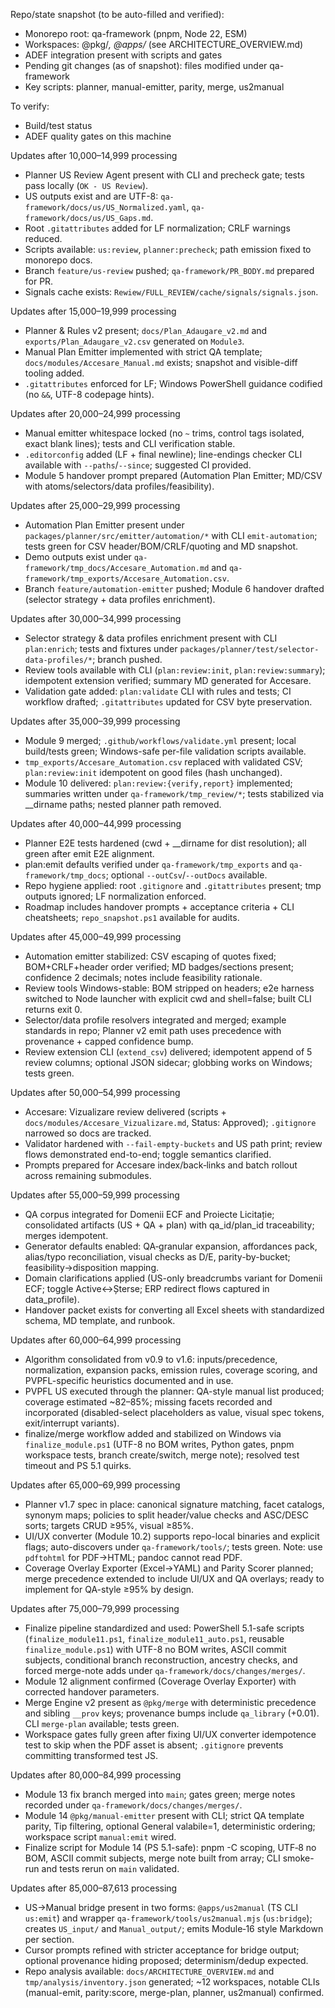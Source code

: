 Repo/state snapshot (to be auto-filled and verified):

- Monorepo root: qa-framework (pnpm, Node 22, ESM)
- Workspaces: @pkg/*, @apps/* (see ARCHITECTURE_OVERVIEW.md)
- ADEF integration present with scripts and gates
- Pending git changes (as of snapshot): files modified under qa-framework
- Key scripts: planner, manual-emitter, parity, merge, us2manual

To verify:
- Build/test status
- ADEF quality gates on this machine


Updates after 10,000–14,999 processing

- Planner US Review Agent present with CLI and precheck gate; tests pass locally (`OK - US Review`).
- US outputs exist and are UTF-8: `qa-framework/docs/us/US_Normalized.yaml`, `qa-framework/docs/us/US_Gaps.md`.
- Root `.gitattributes` added for LF normalization; CRLF warnings reduced.
- Scripts available: `us:review`, `planner:precheck`; path emission fixed to monorepo docs.
- Branch `feature/us-review` pushed; `qa-framework/PR_BODY.md` prepared for PR.
- Signals cache exists: `Rewiew/FULL_REVIEW/cache/signals/signals.json`.

Updates after 15,000–19,999 processing

- Planner & Rules v2 present; `docs/Plan_Adaugare_v2.md` and `exports/Plan_Adaugare_v2.csv` generated on `Module3`.
- Manual Plan Emitter implemented with strict QA template; `docs/modules/Accesare_Manual.md` exists; snapshot and visible-diff tooling added.
- `.gitattributes` enforced for LF; Windows PowerShell guidance codified (no `&&`, UTF-8 codepage hints).

Updates after 20,000–24,999 processing

- Manual emitter whitespace locked (no `~` trims, control tags isolated, exact blank lines); tests and CLI verification stable.
- `.editorconfig` added (LF + final newline); line-endings checker CLI available with `--paths`/`--since`; suggested CI provided.
- Module 5 handover prompt prepared (Automation Plan Emitter; MD/CSV with atoms/selectors/data profiles/feasibility).

Updates after 25,000–29,999 processing

- Automation Plan Emitter present under `packages/planner/src/emitter/automation/*` with CLI `emit-automation`; tests green for CSV header/BOM/CRLF/quoting and MD snapshot.
- Demo outputs exist under `qa-framework/tmp_docs/Accesare_Automation.md` and `qa-framework/tmp_exports/Accesare_Automation.csv`.
- Branch `feature/automation-emitter` pushed; Module 6 handover drafted (selector strategy + data profiles enrichment).

Updates after 30,000–34,999 processing

- Selector strategy & data profiles enrichment present with CLI `plan:enrich`; tests and fixtures under `packages/planner/test/selector-data-profiles/*`; branch pushed.
- Review tools available with CLI (`plan:review:init`, `plan:review:summary`); idempotent extension verified; summary MD generated for Accesare.
- Validation gate added: `plan:validate` CLI with rules and tests; CI workflow drafted; `.gitattributes` updated for CSV byte preservation.

Updates after 35,000–39,999 processing

- Module 9 merged; `.github/workflows/validate.yml` present; local build/tests green; Windows-safe per-file validation scripts available.
- `tmp_exports/Accesare_Automation.csv` replaced with validated CSV; `plan:review:init` idempotent on good files (hash unchanged).
- Module 10 delivered: `plan:review:{verify,report}` implemented; summaries written under `qa-framework/tmp_review/*`; tests stabilized via __dirname paths; nested planner path removed.

Updates after 40,000–44,999 processing

- Planner E2E tests hardened (cwd + __dirname for dist resolution); all green after emit E2E alignment.
- plan:emit defaults verified under `qa-framework/tmp_exports` and `qa-framework/tmp_docs`; optional `--outCsv`/`--outDocs` available.
- Repo hygiene applied: root `.gitignore` and `.gitattributes` present; tmp outputs ignored; LF normalization enforced.
- Roadmap includes handover prompts + acceptance criteria + CLI cheatsheets; `repo_snapshot.ps1` available for audits.

Updates after 45,000–49,999 processing

- Automation emitter stabilized: CSV escaping of quotes fixed; BOM+CRLF+header order verified; MD badges/sections present; confidence 2 decimals; notes include feasibility rationale.
- Review tools Windows-stable: BOM stripped on headers; e2e harness switched to Node launcher with explicit cwd and shell=false; built CLI returns exit 0.
- Selector/data profile resolvers integrated and merged; example standards in repo; Planner v2 emit path uses precedence with provenance + capped confidence bump.
- Review extension CLI (`extend_csv`) delivered; idempotent append of 5 review columns; optional JSON sidecar; globbing works on Windows; tests green.

Updates after 50,000–54,999 processing

- Accesare: Vizualizare review delivered (scripts + `docs/modules/Accesare_Vizualizare.md`, Status: Approved); `.gitignore` narrowed so docs are tracked.
- Validator hardened with `--fail-empty-buckets` and US path print; review flows demonstrated end-to-end; toggle semantics clarified.
- Prompts prepared for Accesare index/back‑links and batch rollout across remaining submodules.

Updates after 55,000–59,999 processing

- QA corpus integrated for Domenii ECF and Proiecte Licitație; consolidated artifacts (US + QA + plan) with qa_id/plan_id traceability; merges idempotent.
- Generator defaults enabled: QA‑granular expansion, affordances pack, alias/typo reconciliation, visual checks as D/E, parity-by-bucket; feasibility→disposition mapping.
- Domain clarifications applied (US-only breadcrumbs variant for Domenii ECF; toggle Active↔Șterse; ERP redirect flows captured in data_profile).
- Handover packet exists for converting all Excel sheets with standardized schema, MD template, and runbook.

Updates after 60,000–64,999 processing

- Algorithm consolidated from v0.9 to v1.6: inputs/precedence, normalization, expansion packs, emission rules, coverage scoring, and PVPFL-specific heuristics documented and in use.
- PVPFL US executed through the planner: QA-style manual list produced; coverage estimated ~82–85%; missing facets recorded and incorporated (disabled-select placeholders as value, visual spec tokens, exit/interrupt variants).
- finalize/merge workflow added and stabilized on Windows via `finalize_module.ps1` (UTF-8 no BOM writes, Python gates, pnpm workspace tests, branch create/switch, merge note); resolved test timeout and PS 5.1 quirks.

Updates after 65,000–69,999 processing

- Planner v1.7 spec in place: canonical signature matching, facet catalogs, synonym maps; policies to split header/value checks and ASC/DESC sorts; targets CRUD ≥95%, visual ≥85%.
- UI/UX converter (Module 10.2) supports repo-local binaries and explicit flags; auto-discovers under `qa-framework/tools/`; tests green. Note: use `pdftohtml` for PDF→HTML; pandoc cannot read PDF.
- Coverage Overlay Exporter (Excel→YAML) and Parity Scorer planned; merge precedence extended to include UI/UX and QA overlays; ready to implement for QA-style ≥95% by design.

Updates after 75,000–79,999 processing

- Finalize pipeline standardized and used: PowerShell 5.1-safe scripts (`finalize_module11.ps1`, `finalize_module11_auto.ps1`, reusable `finalize_module.ps1`) with UTF-8 no BOM writes, ASCII commit subjects, conditional branch reconstruction, ancestry checks, and forced merge-note adds under `qa-framework/docs/changes/merges/`.
- Module 12 alignment confirmed (Coverage Overlay Exporter) with corrected handover parameters.
- Merge Engine v2 present as `@pkg/merge` with deterministic precedence and sibling `__prov` keys; provenance bumps include `qa_library` (+0.01). CLI `merge-plan` available; tests green.
- Workspace gates fully green after fixing UI/UX converter idempotence test to skip when the PDF asset is absent; `.gitignore` prevents committing transformed test JS.

Updates after 80,000–84,999 processing

- Module 13 fix branch merged into `main`; gates green; merge notes recorded under `qa-framework/docs/changes/merges/`.
- Module 14 `@pkg/manual-emitter` present with CLI; strict QA template parity, Tip filtering, optional General valabile=1, deterministic ordering; workspace script `manual:emit` wired.
- Finalize script for Module 14 (PS 5.1-safe): pnpm -C scoping, UTF‑8 no BOM, ASCII commit subjects, merge note built from array; CLI smoke-run and tests rerun on `main` validated.

Updates after 85,000–87,613 processing

- US→Manual bridge present in two forms: `@apps/us2manual` (TS CLI `us:emit`) and wrapper `qa-framework/tools/us2manual.mjs` (`us:bridge`); creates `US_input/` and `Manual_output/`; emits Module‑16 style Markdown per section.
- Cursor prompts refined with stricter acceptance for bridge output; optional provenance hiding proposed; determinism/dedup expected.
- Repo analysis available: `docs/ARCHITECTURE_OVERVIEW.md` and `tmp/analysis/inventory.json` generated; ~12 workspaces, notable CLIs (manual-emit, parity:score, merge-plan, planner, us2manual) confirmed.
